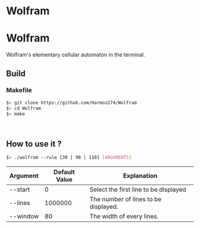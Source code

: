 # Wolfram
# Wolfram
Wolfram's elementary cellular automaton in the terminal.
<br>

## Build

### Makefile
```sh
$> git clone https://github.com/Harmos274/Wolfram
$> cd Wolfram
$> make
```
<br>

## How to use it ?

```sh
$> ./wolfram --rule [30 | 90 | 110] [ARGUMENTS]
```


| Argument | Default Value | Explanation                           |
|----------|---------------|---------------------------------------|
| --start  |             0 | Select the first line to be displayed |
| --lines  |       1000000 | The number of lines to be displayed.  |
| --window |            80 | The width of every lines.             |